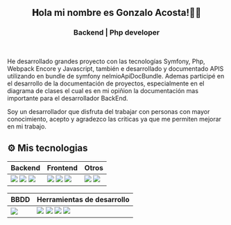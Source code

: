 
<center><h2> 𝐇ola mi nombre es Gonzalo Acosta!👨‍💻</h2></center>
<center><h3> Backend | Php developer </h3></center>

<br>
<p>He desarrollado grandes proyecto con las tecnologías Symfony, Php, Webpack Encore y Javascript, también e desarrollado y documentado APIS utilizando en bundle de symfony nelmioApiDocBundle. Ademas participé en el desarrollo de la documentación de proyectos, especialmente en el diagrama de clases el cual es en mi opiñion la documentación mas importante para el desarrollador BackEnd.</p>
<p>Soy un desarrollador que disfruta del trabajar con personas con mayor conocimiento, acepto y agradezco las criticas ya que me permiten mejorar en mi trabajo.</p>

## ⚙ Mis tecnologias
<table>
<thead>
<tr>
    <th>Backend</th>
    <th>Frontend</th>
    <th>Otros</th>
</tr>
</thead>
    <tbody>
        <tr>
            <td>
                <img src="https://img.shields.io/badge/JavaScript-323330?style=for-the-badge&logo=javascript&logoColor=F7DF1E"/>
                <img src="https://img.shields.io/badge/PHP-777BB4?style=for-the-badge&logo=php&logoColor=white"/>
                <img src="https://img.shields.io/badge/Symfony-000000?style=for-the-badge&logo=Symfony&logoColor=white"/>
            </td>
            <td>
                <img src="https://img.shields.io/badge/Bootstrap-563D7C?style=for-the-badge&logo=bootstrap&logoColor=white"/>
                <img src="https://img.shields.io/badge/HTML5-E34F26?style=for-the-badge&logo=html5&logoColor=white"/>
                <img src="https://img.shields.io/badge/CSS3-1572B6?style=for-the-badge&logo=css3&logoColor=white"/>
            </td>
            <td>
                <img src="https://img.shields.io/badge/Node.js-339933?style=for-the-badge&logo=nodedotjs&logoColor=white"/>
                <img src="https://img.shields.io/badge/Webpack-8DD6F9?style=for-the-badge&logo=Webpack&logoColor=white"/>
            </td>
        </tr>
    </tbody>
</table>
<table>
<thead>
<tr>
    <th>BBDD</th>
    <th>Herramientas de desarrollo</th>
</tr>
</thead>
    <tbody>
        <tr>
            <td>
                <img src="https://img.shields.io/badge/MySQL-005C84?style=for-the-badge&logo=mysql&logoColor=white"/>
            </td>
            <td>
                <img src="https://img.shields.io/badge/VSCode-0078D4?style=for-the-badge&logo=visual%20studio%20code&logoColor=white"/>
                <img src="https://img.shields.io/badge/GIT-E44C30?style=for-the-badge&logo=git&logoColor=white"/>
                <img src="https://img.shields.io/badge/GitLab-330F63?style=for-the-badge&logo=gitlab&logoColor=white"/>
                <img src="https://img.shields.io/badge/GitHub-100000?style=for-the-badge&logo=github&logoColor=white"/>
            </td>
        </tr>
    </tbody>
</table>
<!-- [![Github](https://img.shields.io/badge/-Github-000?style=flat&logo=Github&logoColor=white)](https://github.com/gonzaloacosta883)
[![Linkedin](https://img.shields.io/badge/-LinkedIn-blue?style=flat&logo=Linkedin&logoColor=white)](https://www.linkedin.com/in/gonzalo-gabriel-acosta-a3a22a158/)
[![Gmail](https://img.shields.io/badge/-Gmail-c14438?style=flat&logo=Gmail&logoColor=white)](mailto:gonzaloacosta883@gmail.com) -->


